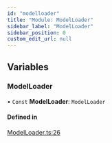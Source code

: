 ```yaml
---
id: "modelloader"
title: "Module: ModelLoader"
sidebar_label: "ModelLoader"
sidebar_position: 0
custom_edit_url: null
---
```


## Variables

### ModelLoader

• `Const` **ModelLoader**: `ModelLoader`

#### Defined in

[ModelLoader.ts:26](https://github.com/pytorch/live/blob/6d24853/react-native-pytorch-core/src/ModelLoader.ts#L26)
